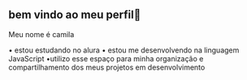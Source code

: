 ## bem vindo ao meu perfil🖤

Meu nome é camila

• estou estudando no alura 
• estou me desenvolvendo na linguagem JavaScript
•utilizo esse espaço para minha organização e compartilhamento dos meus projetos em desenvolvimento
[](https://tenor.com/qRx79IJsaLw.gif)

